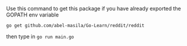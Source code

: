 Use this command to get this package if you have already exported the GOPATH env variable
 ```
 go get github.com/abel-masila/Go-Learn/reddit/reddit
 ```
 then type in  ```go run main.go```
 
 

